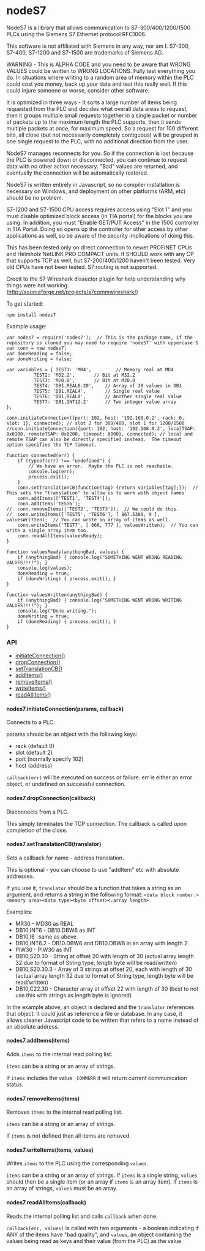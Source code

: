nodeS7
======

NodeS7 is a library that allows communication to S7-300/400/1200/1500 PLCs using the Siemens S7 Ethernet protocol RFC1006.  

This software is not affiliated with Siemens in any way, nor am I.  S7-300, S7-400, S7-1200 and S7-1500 are trademarks of Siemens AG.

WARNING - This is ALPHA CODE and you need to be aware that WRONG VALUES could be written to WRONG LOCATIONS.  Fully test everything you do.  In situations where writing to a random area of memory within the PLC could cost you money, back up your data and test this really well.  If this could injure someone or worse, consider other software.  

It is optimized in three ways - It sorts a large number of items being requested from the PLC and decides what overall data areas to request, then it groups multiple small requests together in a single packet or number of packets up to the maximum length the PLC supports, then it sends multiple packets at once, for maximum speed.   So a request for 100 different bits, all close (but not necessarily completely contiguous) will be grouped in one single request to the PLC, with no additional direction from the user.  

NodeS7 manages reconnects for you.  So if the connection is lost because the PLC is powered down or disconnected, you can continue to request data with no other action necessary.  "Bad" values are returned, and eventually the connection will be automatically restored.

NodeS7 is written entirely in Javascript, so no compiler installation is necessary on Windows, and deployment on other platforms (ARM, etc) should be no problem.

S7-1200 and S7-1500 CPU access requires access using "Slot 1" and you must disable optimized block access (in TIA portal) for the blocks you are using.  In addition, you must "Enable GET/PUT Access" in the 1500 controller in TIA Portal.  Doing so opens up the controller for other access by other applications as well, so be aware of the security implications of doing this.

This has been tested only on direct connection to newer PROFINET CPUs and Helmholz NetLINK PRO COMPACT units.  It SHOULD work with any CP that supports TCP as well, but S7-200/400/1200 haven't been tested.  Very old CPUs have not been tested.  S7 routing is not supported.

Credit to the S7 Wireshark dissector plugin for help understanding why things were not working.
(http://sourceforge.net/projects/s7commwireshark/)

To get started:

	npm install nodes7

Example usage:

	var nodes7 = require('nodes7');  // This is the package name, if the repository is cloned you may need to require 'nodeS7' with uppercase S
	var conn = new nodes7;
	var doneReading = false;
	var doneWriting = false;

	var variables = { TEST1: 'MR4', 		// Memory real at MD4
			  TEST2: 'M32.2', 		// Bit at M32.2
			  TEST3: 'M20.0', 		// Bit at M20.0
			  TEST4: 'DB1,REAL0.20',	// Array of 20 values in DB1
			  TEST5: 'DB1,REAL4',		// Single real value
			  TEST6: 'DB1,REAL8',		// Another single real value
			  TEST7: 'DB1,INT12.2'		// Two integer value array
	};	

	conn.initiateConnection({port: 102, host: '192.168.0.2', rack: 0, slot: 1}, connected); // slot 2 for 300/400, slot 1 for 1200/1500
	//conn.initiateConnection({port: 102, host: '192.168.0.2', localTSAP: 0x0100, remoteTSAP: 0x0200, timeout: 8000}, connected); // local and remote TSAP can also be directly specified instead.  The timeout option specifies the TCP timeout.

	function connected(err) {
		if (typeof(err) !== "undefined") {
			// We have an error.  Maybe the PLC is not reachable.  
			console.log(err);
			process.exit();
		}
		conn.setTranslationCB(function(tag) {return variables[tag];}); 	// This sets the "translation" to allow us to work with object names
		conn.addItems(['TEST1', 'TEST4']);	
		conn.addItems('TEST6');
	//	conn.removeItems(['TEST2', 'TEST3']);  // We could do this.  
	//	conn.writeItems(['TEST5', 'TEST6'], [ 867.5309, 9 ], valuesWritten);  // You can write an array of items as well.  
		conn.writeItems('TEST7', [ 666, 777 ], valuesWritten);  // You can write a single array item too.  
		conn.readAllItems(valuesReady);	
	}

	function valuesReady(anythingBad, values) {
		if (anythingBad) { console.log("SOMETHING WENT WRONG READING VALUES!!!!"); }
		console.log(values);
		doneReading = true;
		if (doneWriting) { process.exit(); }
	}

	function valuesWritten(anythingBad) {
		if (anythingBad) { console.log("SOMETHING WENT WRONG WRITING VALUES!!!!"); }
		console.log("Done writing.");
		doneWriting = true;
		if (doneReading) { process.exit(); }
	}



### API
 - [initiateConnection()](#initiate-connection)
 - [dropConnection()](#drop-connection)
 - [setTranslationCB()](#set-translation-cb)
 - [addItems()](#add-items)
 - [removeItems()](#remove-items)
 - [writeItems()](#write-items)
 - [readAllItems()](#read-all-items)


#### <a name="initiate-connection"></a>nodes7.initiateConnection(params, callback)
Connects to a PLC.  

params should be an object with the following keys:
- rack (default 0)
- slot (default 2)
- port (normally specify 102)
- host (address)

`callback(err)` will be executed on success or failure.  err is either an error object, or undefined on successful connection.


#### <a name="drop-connection"></a>nodes7.dropConnection(callback)
Disconnects from a PLC.  

This simply terminates the TCP connection. The callback is called upon completion of the close.


#### <a name="set-translation-cb"></a>nodes7.setTranslationCB(translator)
Sets a callback for name - address translation.  

This is optional - you can choose to use "addItem" etc with absolute addresses.

If you use it, `translator` should be a function that takes a string as an argument, and returns a string in the following format:
`<data block number.><memory area><data type><byte offset><.array length>`

Examples:
- MR30 - MD30 as REAL
- DB10,INT6 - DB10.DBW6 as INT
- DB10,I6 -same as above
- DB10,INT6.2 - DB10.DBW6 and DB10.DBW8 in an array with length 2
- PIW30 - PIW30 as INT
- DB10,S20.30 - String at offset 20 with length of 30 (actual array length 32 due to format of String type, length byte will be read/written)
- DB10,S20.30.3 - Array of 3 strings at offset 20, each with length of 30 (actual array length 32 due to format of String type, length byte will be read/written)
- DB10,C22.30 - Character array at offset 22 with length of 30 (best to not use this with strings as length byte is ignored)

In the example above, an object is declared and the `translator` references that object.  It could just as reference a file or database.  In any case, it allows cleaner Javascript code to be written that refers to a name instead of an absolute address.  


#### <a name="add-items"></a>nodes7.addItems(items)
Adds `items` to the internal read polling list.  

`items` can be a string or an array of strings.

If `items` includes the value `_COMMERR` it will return current communication status.

#### <a name="remove-items"></a>nodes7.removeItems(items)
Removes `items` to the internal read polling list.  

`items` can be a string or an array of strings.

If `items` is not defined then all items are removed.

#### <a name="write-items"></a>nodes7.writeItems(items, values)
Writes `items` to the PLC using the corresponding `values`.  

`items` can be a string or an array of strings.  If `items` is a single string, `values` should then be a single item (or an array if `items` is an array item).  If `items` is an array of strings, `values` must be an array.


#### <a name="read-all-items"></a>nodes7.readAllItems(callback)
Reads the internal polling list and calls `callback` when done.  

`callback(err, values)` is called with two arguments - a boolean indicating if ANY of the items have "bad quality", and `values`, an object containing the values being read as keys and their value (from the PLC) as the value.



